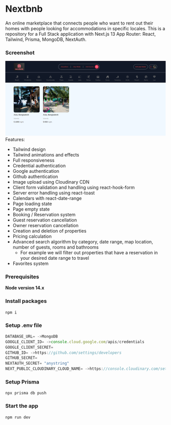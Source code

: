 # Nextbnb
 An online marketplace that connects people who want to rent out their homes with people looking for accommodations in specific locales.
 This is a repository for a Full Stack application with Next.js 13 App Router: React, Tailwind, Prisma, MongoDB, NextAuth.
 ### Screenshot
 <img src="https://github.com/IamShafi/Nextbnb/blob/main/public/images/image_2023-10-25_071054707.png"/>
Features:

- Tailwind design
- Tailwind animations and effects
- Full responsiveness
- Credential authentication
- Google authentication
- Github authentication
- Image upload using Cloudinary CDN
- Client form validation and handling using react-hook-form
- Server error handling using react-toast
- Calendars with react-date-range
- Page loading state
- Page empty state
- Booking / Reservation system
- Guest reservation cancellation
- Owner reservation cancellation
- Creation and deletion of properties
- Pricing calculation
- Advanced search algorithm by category, date range, map location, number of guests, rooms and bathrooms
    - For example we will filter out properties that have a reservation in your desired date range to travel
- Favorites system

  
### Prerequisites

**Node version 14.x**


### Install packages

```shell
npm i
```

### Setup .env file


```js
DATABASE_URL= ->MongoDB
GOOGLE_CLIENT_ID= ->console.cloud.google.com/apis/credentials
GOOGLE_CLIENT_SECRET=
GITHUB_ID= ->https://github.com/settings/developers
GITHUB_SECRET=
NEXTAUTH_SECRET= "anystring"
NEXT_PUBLIC_CLOUDINARY_CLOUD_NAME= ->https://console.cloudinary.com/settings/..../upload
```

### Setup Prisma

```shell
npx prisma db push

```

### Start the app

```shell
npm run dev
```
